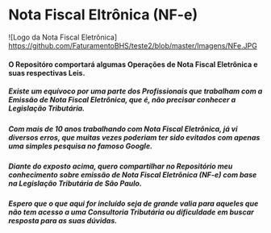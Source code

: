# Nota Fiscal Eltrônica (NF-e)

![Logo da Nota Fiscal Eletrônica] https://github.com/FaturamentoBHS/teste2/blob/master/Imagens/NFe.JPG

#### O Repositóro comportará algumas Operações de Nota Fiscal Eletrônica e suas respectivas Leis.

##### Existe um equívoco por uma parte dos Profissionais que trabalham com a Emissão de Nota Fiscal Eletrônica, que é, não precisar conhecer a Legislação Tributária.

##### Com mais de 10 anos trabalhando com Nota Fiscal Eletrônica, já vi diversos erros, que muitas vezes poderiam ter sido evitados com apenas uma simples pesquisa no famoso Google.

##### Diante do exposto acima, quero compartilhar no Repositório meu conhecimento sobre emissão de Nota Fiscal Eletrônica (NF-e) com base na Legislação Tributária de São Paulo.

##### Espero que o que aqui for incluído seja de grande valia para aqueles que não tem acesso a uma Consultoria Tributária ou dificuldade em buscar resposta para as suas dúvidas.






